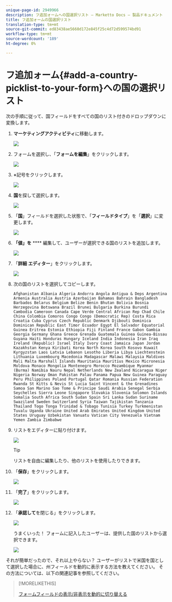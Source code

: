 ```yaml
---
unique-page-id: 2949966
description: フ追加ォームへの国選択リスト — Marketto Docs — 製品ドキュメント
title: フ追加ォームの国選択リスト
translation-type: tm+mt
source-git-commit: ed83438ae5660d172e845f25c4d72d599574bd91
workflow-type: tm+mt
source-wordcount: '189'
ht-degree: 0%

---
```



# フ追加ォーム{#add-a-country-picklist-to-your-form}への国の選択リスト

次の手順に従って、国フィールドをすべての国のリスト付きのドロップダウンに変換します。

1. **マーケティングアクティビティ**&#x200B;に移動します。

   ![](assets/login-marketing-activities-9.png)

1. フォームを選択し、「**フォームを編集**」をクリックします。

   ![](assets/editform-1.png)

1. **+**&#x200B;記号をクリックします。

   ![](assets/image2014-9-15-15-3a33-3a7.png)

1. **国**&#x200B;を探して選択します。

   ![](assets/image2014-9-15-15-3a33-3a15.png)

1. 「**国**」フィールドを選択した状態で、「**フィールドタイプ**」を「**選択**」に変更します。

   ![](assets/image2014-9-15-15-3a33-3a21.png)

1. **「値」を**  **** 編集して、ユーザーが選択できる国のリストを追加します。

   ![](assets/image2014-9-15-15-3a33-3a40.png)

1. 「**詳細** **エディター**」をクリックします。

   ![](assets/image2014-9-15-15-3a34-3a1.png)

1. 次の国のリストを選択してコピーします。

   ```
   Afghanistan Albania Algeria Andorra Angola Antigua & Deps Argentina Armenia Australia Austria Azerbaijan Bahamas Bahrain Bangladesh Barbados Belarus Belgium Belize Benin Bhutan Bolivia Bosnia Herzegovina Botswana Brazil Brunei Bulgaria Burkina Burundi Cambodia Cameroon Canada Cape Verde Central African Rep Chad Chile China Colombia Comoros Congo Congo (Democratic Rep) Costa Rica Croatia Cuba Cyprus Czech Republic Denmark Djibouti Dominica Dominican Republic East Timor Ecuador Egypt El Salvador Equatorial Guinea Eritrea Estonia Ethiopia Fiji Finland France Gabon Gambia Georgia Germany Ghana Greece Grenada Guatemala Guinea Guinea-Bissau Guyana Haiti Honduras Hungary Iceland India Indonesia Iran Iraq Ireland (Republic) Israel Italy Ivory Coast Jamaica Japan Jordan Kazakhstan Kenya Kiribati Korea North Korea South Kosovo Kuwait Kyrgyzstan Laos Latvia Lebanon Lesotho Liberia Libya Liechtenstein Lithuania Luxembourg Macedonia Madagascar Malawi Malaysia Maldives Mali Malta Marshall Islands Mauritania Mauritius Mexico Micronesia Moldova Monaco Mongolia Montenegro Morocco Mozambique Myanmar (Burma) Namibia Nauru Nepal Netherlands New Zealand Nicaragua Niger Nigeria Norway Oman Pakistan Palau Panama Papua New Guinea Paraguay Peru Philippines Poland Portugal Qatar Romania Russian Federation Rwanda St Kitts & Nevis St Lucia Saint Vincent & the Grenadines Samoa San Marino Sao Tome & Principe Saudi Arabia Senegal Serbia Seychelles Sierra Leone Singapore Slovakia Slovenia Solomon Islands Somalia South Africa South Sudan Spain Sri Lanka Sudan Suriname Swaziland Sweden Switzerland Syria Taiwan Tajikistan Tanzania Thailand Togo Tonga Trinidad & Tobago Tunisia Turkey Turkmenistan Tuvalu Uganda Ukraine United Arab Emirates United Kingdom United States Uruguay Uzbekistan Vanuatu Vatican City Venezuela Vietnam Yemen Zambia Zimbabwe
   ```

1. リストをエディターに貼り付けます。

   ![](assets/image2014-9-15-15-3a34-3a32.png)

   >[!TIP]
   >
   >リストを自由に編集したり、他のリストを使用したりできます。

1. 「**保存**」をクリックします。

   ![](assets/image2014-9-15-15-3a35-3a3.png)

1. 「**完了**」をクリックします。

   ![](assets/image2014-9-15-15-3a35-3a20.png)

1. 「**承認して**&#x200B;を閉じる」をクリックします。

   ![](assets/image2014-9-15-15-3a35-3a36.png)

   うまくいった！ フォームに記入したユーザーは、提供した国のリストから選択できます。

   ![](assets/image2014-9-15-15-3a35-3a43.png)

それが簡単だったので、それ以上やらない？ ユーザーがリストで米国を国として選択した場合に、州フィールドを動的に表示する方法を教えてください。 その方法については、以下の関連記事を参照してください。

>[!MORELIKETHIS]
>
>[フォームフィールドの表示/非表示を動的に切り替える](/help/marketo/product-docs/demand-generation/forms/form-fields/dynamically-toggle-visibility-of-a-form-field.md)
